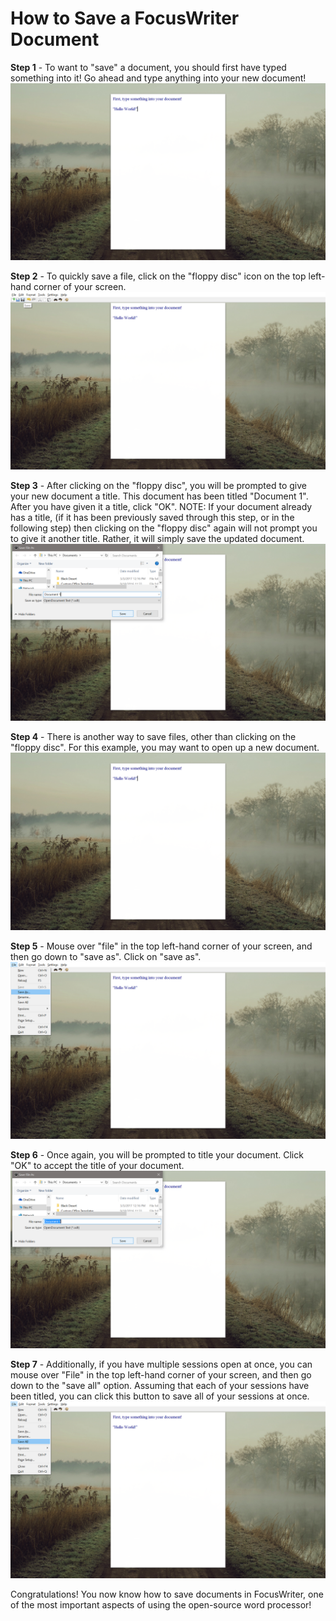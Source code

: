 # How to Save a FocusWriter Document
**Step 1** - To want to "save" a document, you should first have typed something into it! Go ahead and type anything into your new document!
![picture1](Assets/9.1.png)

**Step 2** - To quickly save a file, click on the "floppy disc" icon on the top left-hand corner of your screen.
![picture2](Assets/9.2.png)

**Step 3** - After clicking on the "floppy disc", you will be prompted to give your new document a title. This document has been titled "Document 1". After you have given it a title, click "OK". NOTE: If your document already has a title, (if it has been previously saved through this step, or in the following step) then clicking on the "floppy disc" again will not prompt you to give it another title. Rather, it will simply save the updated document.
![picture3](Assets/9.3.png)

**Step 4** - There is another way to save files, other than clicking on the "floppy disc". For this example, you may want to open up a new document.
![picture4](Assets/9.4.png)

**Step 5** - Mouse over "file" in the top left-hand corner of your screen, and then go down to "save as". Click on "save as".
![picture5](Assets/9.5.png)

**Step 6** - Once again, you will be prompted to title your document. Click "OK" to accept the title of your document.
![picture6](Assets/9.6.png)

**Step 7** - Additionally, if you have multiple sessions open at once, you can mouse over "File" in the top left-hand corner of your screen, and then go down to the "save all" option. Assuming that each of your sessions have been titled, you can click this button to save all of your sessions at once.
![picture7](Assets/9.7.png)

Congratulations! You now know how to save documents in FocusWriter, one of the most important aspects of using the open-source word processor!
